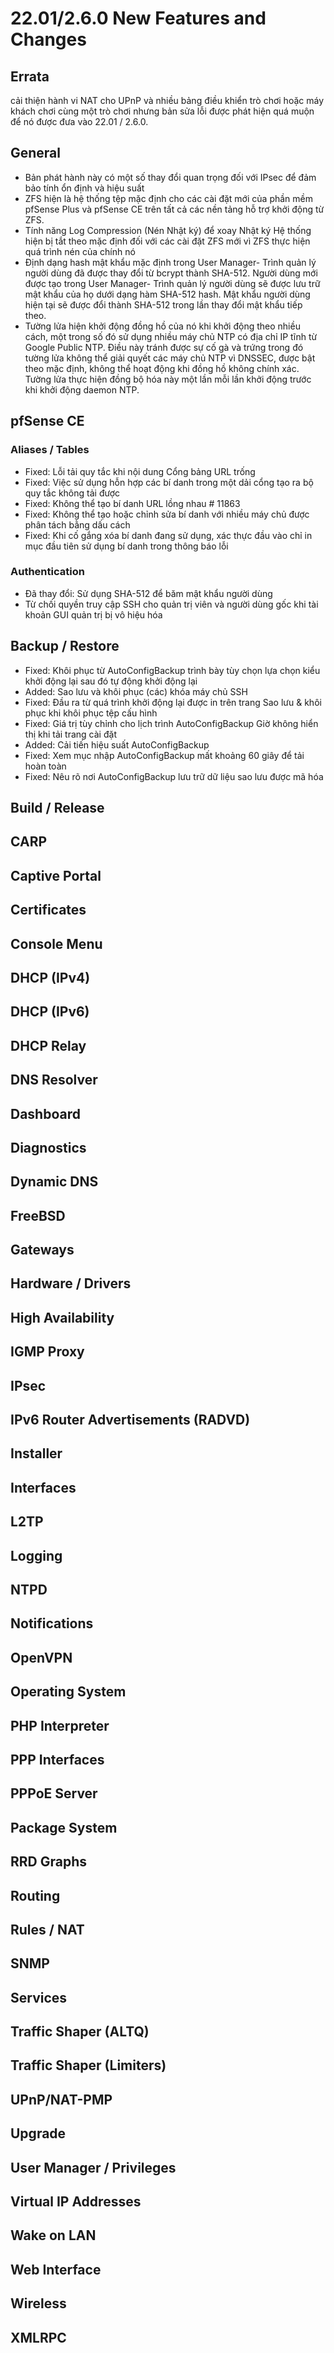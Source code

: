 # 22.01/2.6.0 New Features and Changes
## Errata
cải thiện hành vi NAT cho UPnP và nhiều bảng điều khiển trò chơi hoặc máy khách chơi cùng một trò chơi nhưng bản sửa lỗi được phát hiện quá muộn để nó được đưa vào 22.01 / 2.6.0.
## General
* Bản phát hành này có một số thay đổi quan trọng đối với IPsec để đảm bảo tính ổn định và hiệu suất
* ZFS hiện là hệ thống tệp mặc định cho các cài đặt mới của phần mềm pfSense Plus và pfSense CE trên tất cả các nền tảng hỗ trợ khởi động từ ZFS.
* Tính năng Log Compression (Nén Nhật ký) để xoay Nhật ký Hệ thống hiện bị tắt theo mặc định đối với các cài đặt ZFS mới vì ZFS thực hiện quá trình nén của chính nó
* Định dạng hash mật khẩu mặc định trong User Manager- Trình quản lý người dùng đã được thay đổi từ bcrypt thành SHA-512. Người dùng mới được tạo trong User Manager- Trình quản lý người dùng sẽ được lưu trữ mật khẩu của họ dưới dạng hàm SHA-512 hash. Mật khẩu người dùng hiện tại sẽ được đổi thành SHA-512 trong lần thay đổi mật khẩu tiếp theo.
* Tường lửa hiện khởi động đồng hồ của nó khi khởi động theo nhiều cách, một trong số đó sử dụng nhiều máy chủ NTP có địa chỉ IP tĩnh từ Google Public NTP. Điều này tránh được sự cố gà và trứng trong đó tường lửa không thể giải quyết các máy chủ NTP vì DNSSEC, được bật theo mặc định, không thể hoạt động khi đồng hồ không chính xác. Tường lửa thực hiện đồng bộ hóa này một lần mỗi lần khởi động trước khi khởi động daemon NTP.
 
## pfSense CE
### Aliases / Tables

* Fixed: Lỗi tải quy tắc khi nội dung Cổng bảng URL trống 
* Fixed: Việc sử dụng hỗn hợp các bí danh trong một dải cổng tạo ra bộ quy tắc không tải được 
* Fixed: Không thể tạo bí danh URL lồng nhau # 11863
* Fixed: Không thể tạo hoặc chỉnh sửa bí danh với nhiều máy chủ được phân tách bằng dấu cách 
* Fixed: Khi cố gắng xóa bí danh đang sử dụng, xác thực đầu vào chỉ in mục đầu tiên sử dụng bí danh trong thông báo lỗi
### Authentication
* Đã thay đổi: Sử dụng SHA-512 để băm mật khẩu người dùng
* Từ chối quyền truy cập SSH cho quản trị viên và người dùng gốc khi tài khoản GUI quản trị bị vô hiệu hóa
## Backup / Restore
* Fixed: Khôi phục từ AutoConfigBackup trình bày tùy chọn lựa chọn kiểu khởi động lại sau đó tự động khởi động lại
* Added: Sao lưu và khôi phục (các) khóa máy chủ SSH
* Fixed: Đầu ra từ quá trình khởi động lại được in trên trang Sao lưu & khôi phục khi khôi phục tệp cấu hình
* Fixed: Giá trị tùy chỉnh cho lịch trình AutoConfigBackup Giờ không hiển thị khi tải trang cài đặt
* Added: Cải tiến hiệu suất AutoConfigBackup
* Fixed: Xem mục nhập AutoConfigBackup mất khoảng 60 giây để tải hoàn toàn
* Fixed: Nêu rõ nơi AutoConfigBackup lưu trữ dữ liệu sao lưu được mã hóa
## Build / Release
## CARP
## Captive Portal
## Certificates
## Console Menu
## DHCP (IPv4)
## DHCP (IPv6)
## DHCP Relay
## DNS Resolver
## Dashboard
## Diagnostics
## Dynamic DNS
## FreeBSD
## Gateways
## Hardware / Drivers
## High Availability
## IGMP Proxy
## IPsec
## IPv6 Router Advertisements (RADVD)
## Installer
## Interfaces
## L2TP
## Logging
## NTPD
## Notifications
## OpenVPN
## Operating System
## PHP Interpreter
## PPP Interfaces
## PPPoE Server
## Package System
## RRD Graphs
## Routing
## Rules / NAT
## SNMP
## Services
## Traffic Shaper (ALTQ)
## Traffic Shaper (Limiters)
## UPnP/NAT-PMP
## Upgrade
## User Manager / Privileges
## Virtual IP Addresses
## Wake on LAN
## Web Interface
## Wireless
## XMLRPC